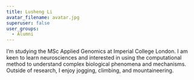 ```yaml
---
title: Lusheng Li
avatar_filename: avatar.jpg
superuser: false
user_groups:
  - Alumni
---
```

I’m studying the MSc Applied Genomics at Imperial College London. I am keen to learn neurosciences and interested in using the computational method to understand complex biological phenomena and mechanisms. Outside of research, I enjoy jogging, climbing, and mountaineering.